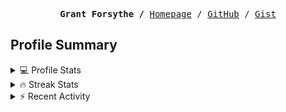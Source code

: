 <p><pre align="center"><strong>Grant Forsythe /</strong> <a href="https://www.grantwforsythe.com/">Homepage</a> / <a href="https://github.com/grantwforsythe">GitHub</a> / <a href="https://gist.github.com/grantwforsythe">Gist</a></pre></p>
 
<h2 align="left">Profile Summary</h2>
<details>
    <summary>💻 Profile Stats</summary>
    <div align="center">
        <img alt="GitHub stats" src="https://github-readme-stats.vercel.app/api?username=grantwforsythe&count_private=true&show_icons=true&hide=stars&border_radius=7&include_all_commits=true&hide_rank=true&custom_title=Grant%27s%20GitHub%20Stats">
        <img alt="Top languages" src="https://github-readme-stats.vercel.app/api/top-langs/?username=grantwforsythe&hide=jupyter+notebook,vim+script&layout=compact&langs_count=6">
    </div>
    <p style="font-size: 11px;" align="center">
        <strong>Note:</strong> Top languages is only a metric of the languages my public code consists of and doesn't reflect experience or skill level.
    </p>
</details>

<details>
    <summary>🔥 Streak Stats</summary>
        <div align="center">
            <img alt="Streak stats" src="https://github-readme-streak-stats.herokuapp.com/?user=grantwforsythe">
        </div>
</details>

 <details>
    <summary>⚡ Recent Activity</summary>
    
  <!--START_SECTION:activity-->
1. 💪 Opened PR [#4](https://github.com/grantwforsythe/monkeylang/pull/4) in [grantwforsythe/monkeylang](https://github.com/grantwforsythe/monkeylang)
2. 🎉 Merged PR [#3](https://github.com/grantwforsythe/monkeylang/pull/3) in [grantwforsythe/monkeylang](https://github.com/grantwforsythe/monkeylang)
3. 🎉 Merged PR [#24](https://github.com/grantwforsythe/custom-reports-for-ynab/pull/24) in [grantwforsythe/custom-reports-for-ynab](https://github.com/grantwforsythe/custom-reports-for-ynab)
4. 💪 Opened PR [#24](https://github.com/grantwforsythe/custom-reports-for-ynab/pull/24) in [grantwforsythe/custom-reports-for-ynab](https://github.com/grantwforsythe/custom-reports-for-ynab)
5. 💪 Opened PR [#3](https://github.com/grantwforsythe/monkeylang/pull/3) in [grantwforsythe/monkeylang](https://github.com/grantwforsythe/monkeylang)
  <!--END_SECTION:activity-->
    
 </details>
